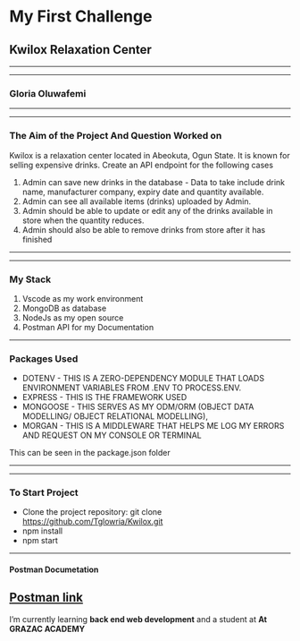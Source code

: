 # My First Challenge

## Kwilox Relaxation Center
_____
-----

### Gloria Oluwafemi
_____
-----

### The Aim of the Project And Question Worked on
Kwilox is a relaxation center located in Abeokuta, Ogun State. It is known for selling expensive drinks. Create an API endpoint for the following cases
1. Admin can save new drinks in the database - Data to take include drink name, manufacturer company, expiry date and quantity available.
2. Admin can see all available items (drinks) uploaded by Admin.
3. Admin should be able to update or edit any of the drinks available in store when the quantity reduces. 
4. Admin should also be able to remove drinks from store after it has finished

___________
- - - - - -

### My Stack
1. Vscode as my work environment 
2. MongoDB as database 
3. NodeJs as my open source
4. Postman API for my Documentation
---------
### Packages Used
* DOTENV - THIS IS A ZERO-DEPENDENCY MODULE THAT LOADS ENVIRONMENT VARIABLES FROM .ENV TO PROCESS.ENV.
* EXPRESS - THIS IS THE FRAMEWORK USED
* MONGOOSE - THIS SERVES AS MY ODM/ORM (OBJECT DATA MODELLING/ OBJECT RELATIONAL MODELLING),
* MORGAN - THIS IS A MIDDLEWARE THAT HELPS ME LOG MY ERRORS AND REQUEST ON MY CONSOLE OR TERMINAL 

This can be seen in the package.json folder

_____
-----
### To Start Project 
* Clone the project repository: git clone https://github.com/Tglowria/Kwilox.git
* npm install
* npm start
____

#### Postman Documetation
[Postman link](https://documenter.getpostman.com/view/32396301/2sA2xb6vHP)
-------

I’m currently learning **back end web development** and a student at **At GRAZAC ACADEMY**
